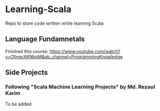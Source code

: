 # Learning-Scala
Repo to store code written while learning Scala

## Language Fundamnetals

Finished this course: https://www.youtube.com/watch?v=OfngvXKNkpM&ab_channel=ProgrammingKnowledge

## Side Projects

### Following "Scala Machine Learning Projects" by Md. Rezaul Karim

To be added
